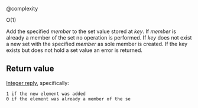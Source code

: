 @complexity

O(1)


Add the specified _member_ to the set value stored at _key_. If _member_
is already a member of the set no operation is performed. If _key_
does not exist a new set with the specified _member_ as sole member is
created. If the key exists but does not hold a set value an error is
returned.

## Return value

[Integer reply][1], specifically:

	1 if the new element was added
	0 if the element was already a member of the se



[1]: /p/redis/wiki/ReplyTypes
